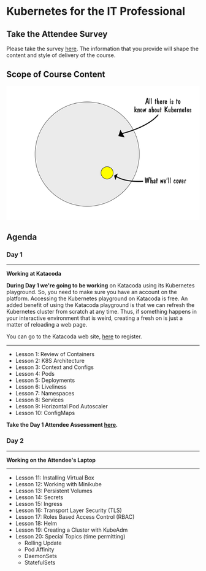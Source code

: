 # Kubernetes for the IT Professional

## Take the Attendee Survey

Please take the survey [here](https://www.surveymonkey.com/r/MNYDKVG). The information that 
you provide will shape the content and style of delivery of the course.



## Scope of Course Content

![k8s Scope](./images/k8s-scope.png)

## Agenda

### Day 1

------

**Working at Katacoda** 

**During Day 1 we're going to be working** on Katacoda using its Kubernetes playground. So, you need to make sure you
have an account on the platform. Accessing the Kubernetes playground on Katacoda is free. An added benefit of using the
Katacoda playground is that we can refresh the Kubernetes cluster from scratch at any time. Thus, if something happens
in your interactive environment that is weird, creating a fresh on is just a matter of reloading a web page.

You can go to the Katacoda web site, [here](https://katacoda.com) to register.

------


* Lesson 1: Review of Containers
* Lesson 2: K8S Architecture
* Lesson 3: Context and Configs
* Lesson 4: Pods
* Lesson 5: Deployments
* Lesson 6: Liveliness
* Lesson 7: Namespaces
* Lesson 8: Services
* Lesson 9: Horizontal Pod Autoscaler
* Lesson 10: ConfigMaps

**Take the Day 1 Attendee Assessment [here](https://www.surveymonkey.com/r/JB733HN).**


### Day 2

------

**Working on the Attendee's Laptop**

------

* Lesson 11: Installing Virtual Box
* Lesson 12: Working with Minikube
* Lesson 13: Persistent Volumes
* Lesson 14: Secrets
* Lesson 15: Ingress
* Lesson 16: Transport Layer Security (TLS)
* Lesson 17: Roles Based Access Control (RBAC)
* Lesson 18: Helm
* Lesson 19: Creating a Cluster with KubeAdm
* Lesson 20: Special Topics (time permitting)
    * Rolling Update
    * Pod Affinity
    * DaemonSets
    * StatefulSets
